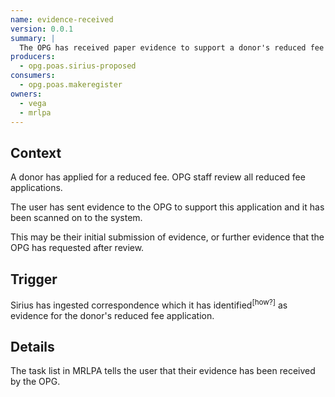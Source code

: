 ```yaml
---
name: evidence-received
version: 0.0.1
summary: |
  The OPG has received paper evidence to support a donor's reduced fee application
producers:
  - opg.poas.sirius-proposed
consumers:
  - opg.poas.makeregister
owners:
  - vega
  - mrlpa
---
```


## Context

A donor has applied for a reduced fee. OPG staff review all reduced fee applications.

The user has sent evidence to the OPG to support this application and it has been scanned on to the system.

This may be their initial submission of evidence, or further evidence that the OPG has requested after review.

## Trigger

Sirius has ingested correspondence which it has identified<sup>[how?]</sup> as evidence for the donor's reduced fee application.

## Details

The task list in MRLPA tells the user that their evidence has been received by the OPG.

<NodeGraph title="Consumer / Producer Diagram" />

<EventExamples />

<Schema />
